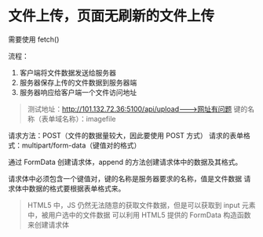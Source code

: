# 文件上传，页面无刷新的文件上传

需要使用 fetch()

流程：

1. 客户端将文件数据发送给服务器
2. 服务器保存上传的文件数据到服务器端
3. 服务器响应给客户端一个文件访问地址

> 测试地址：http://101.132.72.36:5100/api/upload--->网址有问题
> 键的名称（表单域名称）：imagefile

请求方法：POST（文件的数据量较大，因此要使用 POST 方式）
请求的表单格式：multipart/form-data（键值对的格式）

通过 FormData 创建请求体，append 的方法创建请求体中的数据及其格式。

请求体中必须包含一个键值对，键的名称是服务器要求的名称，值是文件数据
请求体中数据的格式要根据表单格式来。

> HTML5 中，JS 仍然无法随意的获取文件数据，但是可以获取到 input 元素中，被用户选中的文件数据
> 可以利用 HTML5 提供的 FormData 构造函数来创建请求体
